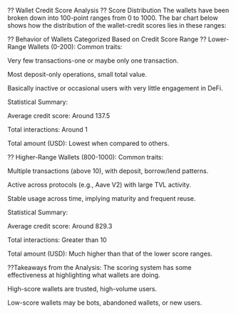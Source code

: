 ?? Wallet Credit Score Analysis
?? Score Distribution
The wallets have been broken down into 100-point ranges from 0 to 1000. The bar chart below shows how the distribution of the wallet-credit scores lies in these ranges:


?? Behavior of Wallets Categorized Based on Credit Score Range 
?? Lower-Range Wallets (0-200):
Common traits:

Very few transactions-one or maybe only one transaction.

Most deposit-only operations, small total value.

Basically inactive or occasional users with very little engagement in DeFi.

Statistical Summary:

Average credit score: Around 137.5

Total interactions: Around 1

Total amount (USD): Lowest when compared to others.

?? Higher-Range Wallets (800-1000):
Common traits:

Multiple transactions (above 10), with deposit, borrow/lend patterns.

Active across protocols (e.g., Aave V2) with large TVL activity.

Stable usage across time, implying maturity and frequent reuse. 

Statistical Summary:

Average credit score: Around 829.3

Total interactions: Greater than 10

Total amount (USD): Much higher than that of the lower score ranges.


??Takeaways from the Analysis:
The scoring system has some effectiveness at highlighting what wallets are doing.

High-score wallets are trusted, high-volume users.

Low-score wallets may be bots, abandoned wallets, or new users.
